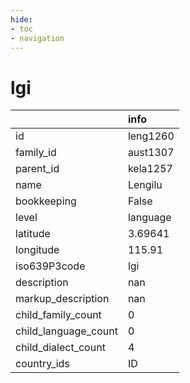 ```yaml
---
hide:
- toc
- navigation
---
```

# lgi
|                      | info     |
|:---------------------|:---------|
| id                   | leng1260 |
| family_id            | aust1307 |
| parent_id            | kela1257 |
| name                 | Lengilu  |
| bookkeeping          | False    |
| level                | language |
| latitude             | 3.69641  |
| longitude            | 115.91   |
| iso639P3code         | lgi      |
| description          | nan      |
| markup_description   | nan      |
| child_family_count   | 0        |
| child_language_count | 0        |
| child_dialect_count  | 4        |
| country_ids          | ID       |